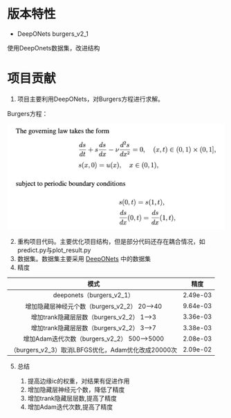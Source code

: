 # 版本特性

- DeepONets burgers_v2_1

使用DeepOnets数据集，改进结构

# 项目贡献

1. 项目主要利用DeepONets，对Burgers方程进行求解。

Burgers方程：

![](md_file/bugers_equation.png)

2. 重构项目代码。主要优化项目结构，但是部分代码还存在耦合情况，如predict.py与plot_result.py
3. 数据集。数据集主要采用 [DeepONets](https://github.com/PredictiveIntelligenceLab/Physics-informed-DeepONets.git) 中的数据集
4. 精度

|                   模式                   | 精度       |
|:--------------------------------------:|----------|
|        deeponets（burgers_v2_1）         | 2.49e-03 |
|    增加隐藏层神经元个数（burgers_v2_2） 20-->40    | 9.64e-03 |
|    增加trank隐藏层层数（burgers_v2_2） 1-->3    | 3.36e-03 |
|    增加trank隐藏层层数（burgers_v2_2） 3-->7    | 3.38e-03 |
|  增加Adam迭代次数（burgers_v2_2） 500-->5000   | 2.08e-03 |
| （burgers_v2_3）取消LBFGS优化，Adam优化改成20000次 | 2.09e-02 |

5. 总结

    1. 提高边缘ic的权重，对结果有促进作用
    2. 增加隐藏层神经元个数，降低了精度
    3. 增加trank隐藏层层数,提高了精度
    4. 增加Adam迭代次数,提高了精度

